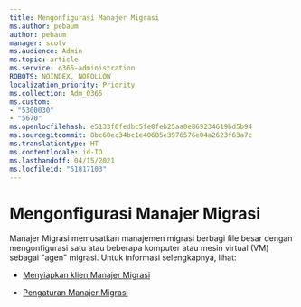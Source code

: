 ```yaml
---
title: Mengonfigurasi Manajer Migrasi
ms.author: pebaum
author: pebaum
manager: scotv
ms.audience: Admin
ms.topic: article
ms.service: o365-administration
ROBOTS: NOINDEX, NOFOLLOW
localization_priority: Priority
ms.collection: Adm_O365
ms.custom:
- "5300030"
- "5670"
ms.openlocfilehash: e5133f0fedbc5fe8feb25aa0e869234619bd5b94
ms.sourcegitcommit: 8bc60ec34bc1e40685e3976576e04a2623f63a7c
ms.translationtype: HT
ms.contentlocale: id-ID
ms.lasthandoff: 04/15/2021
ms.locfileid: "51817103"
---
```

# <a name="configuring-migration-manager"></a>Mengonfigurasi Manajer Migrasi

Manajer Migrasi memusatkan manajemen migrasi berbagi file besar dengan mengonfigurasi satu atau beberapa komputer atau mesin virtual (VM) sebagai "agen" migrasi. Untuk informasi selengkapnya, lihat:

- [Menyiapkan klien Manajer Migrasi](https://docs.microsoft.com/sharepointmigration/mm-setup-clients)

- [Pengaturan Manajer Migrasi](https://docs.microsoft.com/sharepointmigration/mm-settings)
